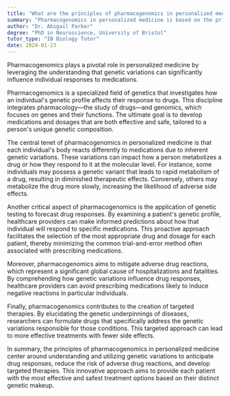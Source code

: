 ```yaml
---
title: "What are the principles of pharmacogenomics in personalized medicine?"
summary: "Pharmacogenomics in personalized medicine is based on the principle that genetic variations influence individual responses to drugs."
author: "Dr. Abigail Parker"
degree: "PhD in Neuroscience, University of Bristol"
tutor_type: "IB Biology Tutor"
date: 2024-01-23
---
```


Pharmacogenomics plays a pivotal role in personalized medicine by leveraging the understanding that genetic variations can significantly influence individual responses to medications.

Pharmacogenomics is a specialized field of genetics that investigates how an individual's genetic profile affects their response to drugs. This discipline integrates pharmacology—the study of drugs—and genomics, which focuses on genes and their functions. The ultimate goal is to develop medications and dosages that are both effective and safe, tailored to a person's unique genetic composition.

The central tenet of pharmacogenomics in personalized medicine is that each individual's body reacts differently to medications due to inherent genetic variations. These variations can impact how a person metabolizes a drug or how they respond to it at the molecular level. For instance, some individuals may possess a genetic variant that leads to rapid metabolism of a drug, resulting in diminished therapeutic effects. Conversely, others may metabolize the drug more slowly, increasing the likelihood of adverse side effects.

Another critical aspect of pharmacogenomics is the application of genetic testing to forecast drug responses. By examining a patient's genetic profile, healthcare providers can make informed predictions about how that individual will respond to specific medications. This proactive approach facilitates the selection of the most appropriate drug and dosage for each patient, thereby minimizing the common trial-and-error method often associated with prescribing medications.

Moreover, pharmacogenomics aims to mitigate adverse drug reactions, which represent a significant global cause of hospitalizations and fatalities. By comprehending how genetic variations influence drug responses, healthcare providers can avoid prescribing medications likely to induce negative reactions in particular individuals.

Finally, pharmacogenomics contributes to the creation of targeted therapies. By elucidating the genetic underpinnings of diseases, researchers can formulate drugs that specifically address the genetic variations responsible for those conditions. This targeted approach can lead to more effective treatments with fewer side effects.

In summary, the principles of pharmacogenomics in personalized medicine center around understanding and utilizing genetic variations to anticipate drug responses, reduce the risk of adverse drug reactions, and develop targeted therapies. This innovative approach aims to provide each patient with the most effective and safest treatment options based on their distinct genetic makeup.
    